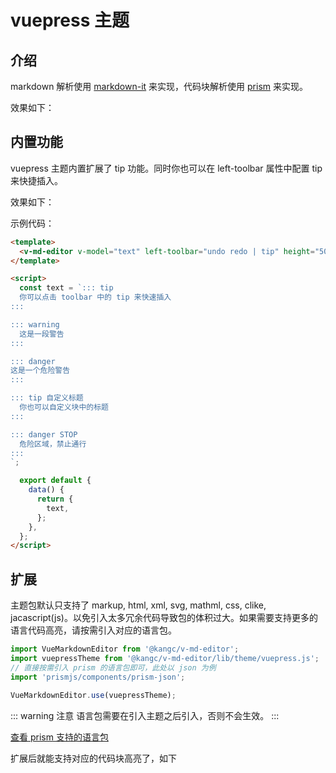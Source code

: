 # vuepress 主题

## 介绍

markdown 解析使用 [markdown-it](https://github.com/markdown-it/markdown-it) 来实现，代码块解析使用 [prism](https://github.com/PrismJS/prism) 来实现。

效果如下：

<ClientOnly>
  <vuepress-theme />
</ClientOnly>

## 内置功能

vuepress 主题内置扩展了 tip 功能。同时你也可以在 left-toolbar 属性中配置 tip 来快捷插入。

效果如下：

<ClientOnly>
  <vuepress-theme-tip />
</ClientOnly>

示例代码：

```html
<template>
  <v-md-editor v-model="text" left-toolbar="undo redo | tip" height="500px" />
</template>

<script>
  const text = `::: tip
  你可以点击 toolbar 中的 tip 来快速插入
:::

::: warning
  这是一段警告
:::

::: danger
这是一个危险警告
:::

::: tip 自定义标题
  你也可以自定义块中的标题
:::

::: danger STOP
  危险区域，禁止通行
:::
`;

  export default {
    data() {
      return {
        text,
      };
    },
  };
</script>
```

## 扩展

主题包默认只支持了 markup, html, xml, svg, mathml, css, clike, jacascript(js)。以免引入太多冗余代码导致包的体积过大。如果需要支持更多的语言代码高亮，请按需引入对应的语言包。

```js
import VueMarkdownEditor from '@kangc/v-md-editor';
import vuepressTheme from '@kangc/v-md-editor/lib/theme/vuepress.js';
// 直接按需引入 prism 的语言包即可，此处以 json 为例
import 'prismjs/components/prism-json';

VueMarkdownEditor.use(vuepressTheme);
```

::: warning 注意
语言包需要在引入主题之后引入，否则不会生效。
:::

[查看 prism 支持的语言包](https://github.com/PrismJS/prism/tree/master/components)

扩展后就能支持对应的代码块高亮了，如下

<ClientOnly>
  <extend-vuepress-theme />
</ClientOnly>
